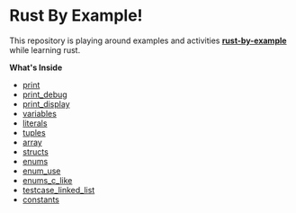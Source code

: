 
# Rust By Example!

This repository is playing around examples and activities **[rust-by-example](https://doc.rust-lang.org/stable/rust-by-example/index.html)** while learning rust.

**What's Inside**

 - [print](../master/src/print.rs)
 - [print_debug](../master/src/debug.rs)
 - [print_display](../master/src/display.rs)
 - [variables](../master/src/variables.rs)
 - [literals](../master/src/literals.rs)
 - [tuples](../master/src/tuples.rs)
 - [array](../master/src/array.rs)
 - [structs](../master/src/structs.rs)
 - [enums](../master/src/enums.rs)
 - [enum_use](../master/src/enum_use.rs)
 - [enums_c_like](../master/src/enums_c_like.rs)
 - [testcase_linked_list](../master/src/testcase_linked_list.rs)
 - [constants](../master/src/constants.rs)